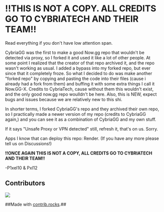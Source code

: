 # !!THIS IS NOT A COPY. ALL CREDITS GO TO CYBRIATECH AND THEIR TEAM!! #

Read everything if you don't have low attention span.

CybriaGG was the first to make a good Now.gg repo that wouldn't be detected via proxy, so I forked it and used it like a lot of other people.
At some point I realized that the creator of that repo archived it, and the repo wasn't working as usual.
I added a bypass into my forked repo, but ever since that it completely froze.
So what I decided to do was make another "forked repo" by copying and pasting the code into their files (cause i already had a fork from them) and buffing it with some extra things I call it Now.GG-X.
Credits to CybriaTech, cause without them this wouldn't exist, and the only good now.gg repo woulldn't be here. 
Also, this is NEW, expect bugs and issues because we are relatively new to this shi.


In shorter terms, I forked CybriaGG's repo and they archived their own repo, so I practically made a newer version of my repo (credits to CybriaGG again,) and you can see it as a combination of CybriaGG and my own stuff. 

If it says "Unsafe Proxy or VPN detected" still, refresh it, that's on us. Sorry.

Apps I know that can deploy this repo: Render. (If you have any more please tell us on Discussions!)

**!!ONCE AGAIN THIS IS NOT A COPY, ALL CREDITS GO TO CYBRIATECH AND THEIR TEAM!!**

-P1xel10 & Pxl12



## Contributors
<a href="https://github.com/UnfilteredBytes/Now.gg-X/graphs/contributors">
  <img src="https://contrib.rocks/image?repo=UnfilteredBytes/Now.gg-X" />
</a>

##Made with [contrib.rocks](https://contrib.rocks).##

